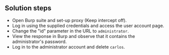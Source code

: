 ## Solution steps

- Open Burp suite and set-up proxy (Keep intercept off).
- Log in using the supplied credentials and access the user account page.
- Change the "id" parameter in the URL to `administrator`.
- View the response in Burp and observe that it contains the administrator's password.
- Log in to the administrator account and delete `carlos`.
